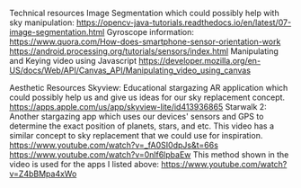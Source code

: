 Technical resources
Image Segmentation which could possibly help with sky manipulation: https://opencv-java-tutorials.readthedocs.io/en/latest/07-image-segmentation.html
Gyroscope information: https://www.quora.com/How-does-smartphone-sensor-orientation-work
https://android.processing.org/tutorials/sensors/index.html
Manipulating and Keying video using Javascript
https://developer.mozilla.org/en-US/docs/Web/API/Canvas_API/Manipulating_video_using_canvas


Aesthetic Resources
Skyview: Educational stargazing AR application which could possibly help us and give us ideas for our sky replacement concept. https://apps.apple.com/us/app/skyview-lite/id413936865
Starwalk 2: Another stargazing app which uses our devices' sensors and GPS to determine the exact position of planets, stars, and etc. 
This video has a similar concept to sky replacement that we could use for inspiration. https://www.youtube.com/watch?v=_fA0SI0dpJs&t=66s
https://www.youtube.com/watch?v=0nlf6lpbaEw
This method shown in the video is used for the apps I listed above: https://www.youtube.com/watch?v=Z4bBMpa4xWo